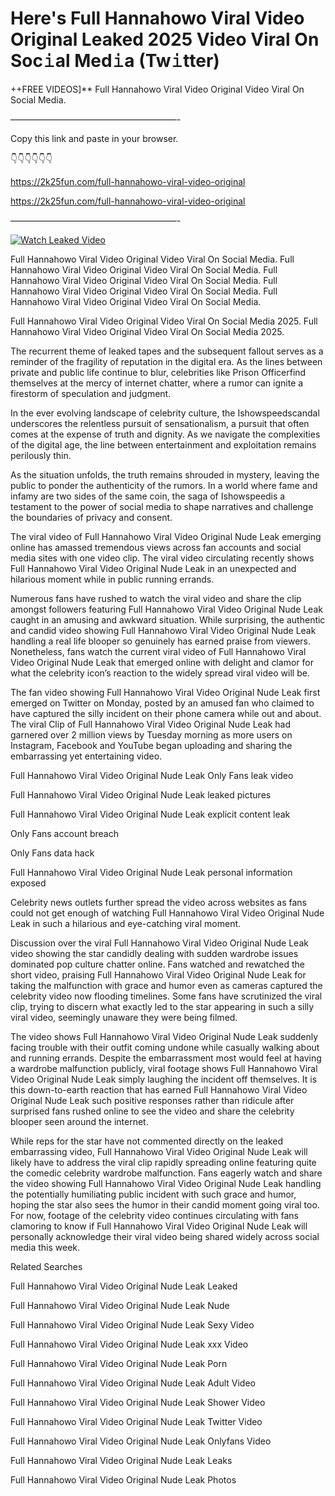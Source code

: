 # Here's Full Hannahowo Viral Video Original Leaked 2025 Video Viral On Soc𝚒al Med𝚒a (Tw𝚒tter)

++FREE VIDEOS]** Full Hannahowo Viral Video Original Video Viral On Social Media.

———————————————————-

Copy this link and paste in your browser.

👇👇👇👇👇👇

https://2k25fun.com/full-hannahowo-viral-video-original

https://2k25fun.com/full-hannahowo-viral-video-original

———————————————————-

[![Watch Leaked Video](https://miro.medium.com/v2/resize:fit:828/format:webp/1*cilzJN44JGOrTw9NJCrNHA.gif "Watch Leaked Video")](https://2k25fun.com/full-hannahowo-viral-video-original)

Full Hannahowo Viral Video Original Video Viral On Social Media. Full Hannahowo Viral Video Original Video Viral On Social Media. Full Hannahowo Viral Video Original Video Viral On Social Media. Full Hannahowo Viral Video Original Video Viral On Social Media. Full Hannahowo Viral Video Original Video Viral On Social Media.

Full Hannahowo Viral Video Original Video Viral On Social Media 2025. Full Hannahowo Viral Video Original Video Viral On Social Media 2025.

The recurrent theme of leaked tapes and the subsequent fallout serves as a reminder of the fragility of reputation in the digital era. As the lines between private and public life continue to blur, celebrities like Prison Officerfind themselves at the mercy of internet chatter, where a rumor can ignite a firestorm of speculation and judgment.

In the ever evolving landscape of celebrity culture, the Ishowspeedscandal underscores the relentless pursuit of sensationalism, a pursuit that often comes at the expense of truth and dignity. As we navigate the complexities of the digital age, the line between entertainment and exploitation remains perilously thin.

As the situation unfolds, the truth remains shrouded in mystery, leaving the public to ponder the authenticity of the rumors. In a world where fame and infamy are two sides of the same coin, the saga of Ishowspeedis a testament to the power of social media to shape narratives and challenge the boundaries of privacy and consent.

The viral video of Full Hannahowo Viral Video Original Nude Leak emerging online has amassed tremendous views across fan accounts and social media sites with one video clip. The viral video circulating recently shows Full Hannahowo Viral Video Original Nude Leak in an unexpected and hilarious moment while in public running errands.

Numerous fans have rushed to watch the viral video and share the clip amongst followers featuring Full Hannahowo Viral Video Original Nude Leak caught in an amusing and awkward situation. While surprising, the authentic and candid video showing Full Hannahowo Viral Video Original Nude Leak handling a real life blooper so genuinely has earned praise from viewers. Nonetheless, fans watch the current viral video of Full Hannahowo Viral Video Original Nude Leak that emerged online with delight and clamor for what the celebrity icon’s reaction to the widely spread viral video will be.

The fan video showing Full Hannahowo Viral Video Original Nude Leak first emerged on Twitter on Monday, posted by an amused fan who claimed to have captured the silly incident on their phone camera while out and about. The viral Clip of Full Hannahowo Viral Video Original Nude Leak had garnered over 2 million views by Tuesday morning as more users on Instagram, Facebook and YouTube began uploading and sharing the embarrassing yet entertaining video.

Full Hannahowo Viral Video Original Nude Leak Only Fans leak video

Full Hannahowo Viral Video Original Nude Leak leaked pictures

Full Hannahowo Viral Video Original Nude Leak explicit content leak

Only Fans account breach

Only Fans data hack

Full Hannahowo Viral Video Original Nude Leak personal information exposed

Celebrity news outlets further spread the video across websites as fans could not get enough of watching Full Hannahowo Viral Video Original Nude Leak in such a hilarious and eye-catching viral moment.

Discussion over the viral Full Hannahowo Viral Video Original Nude Leak video showing the star candidly dealing with sudden wardrobe issues dominated pop culture chatter online. Fans watched and rewatched the short video, praising Full Hannahowo Viral Video Original Nude Leak for taking the malfunction with grace and humor even as cameras captured the celebrity video now flooding timelines. Some fans have scrutinized the viral clip, trying to discern what exactly led to the star appearing in such a silly viral video, seemingly unaware they were being filmed.

The video shows Full Hannahowo Viral Video Original Nude Leak suddenly facing trouble with their outfit coming undone while casually walking about and running errands. Despite the embarrassment most would feel at having a wardrobe malfunction publicly, viral footage shows Full Hannahowo Viral Video Original Nude Leak simply laughing the incident off themselves. It is this down-to-earth reaction that has earned Full Hannahowo Viral Video Original Nude Leak such positive responses rather than ridicule after surprised fans rushed online to see the video and share the celebrity blooper seen around the internet.

While reps for the star have not commented directly on the leaked embarrassing video, Full Hannahowo Viral Video Original Nude Leak will likely have to address the viral clip rapidly spreading online featuring quite the comedic celebrity wardrobe malfunction. Fans eagerly watch and share the video showing Full Hannahowo Viral Video Original Nude Leak handling the potentially humiliating public incident with such grace and humor, hoping the star also sees the humor in their candid moment going viral too. For now, footage of the celebrity video continues circulating with fans clamoring to know if Full Hannahowo Viral Video Original Nude Leak will personally acknowledge their viral video being shared widely across social media this week.

Related Searches

Full Hannahowo Viral Video Original Nude Leak Leaked

Full Hannahowo Viral Video Original Nude Leak Nude

Full Hannahowo Viral Video Original Nude Leak Sexy Video

Full Hannahowo Viral Video Original Nude Leak xxx Video

Full Hannahowo Viral Video Original Nude Leak Porn

Full Hannahowo Viral Video Original Nude Leak Adult Video

Full Hannahowo Viral Video Original Nude Leak Shower Video

Full Hannahowo Viral Video Original Nude Leak Twitter Video

Full Hannahowo Viral Video Original Nude Leak Onlyfans Video

Full Hannahowo Viral Video Original Nude Leak Leaks

Full Hannahowo Viral Video Original Nude Leak Photos